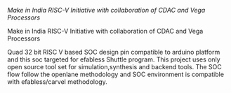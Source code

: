 *Make in India RISC-V Initiative with collaboration of CDAC and Vega Processors*

Make in India RISC-V Initiative with collaboration of CDAC and Vega Processors

Quad 32 bit RISC V based SOC design pin compatible to arduino platform and this soc targeted for efabless Shuttle program. This project uses only open source tool set for simulation,synthesis and backend tools. The SOC flow follow the openlane methodology and SOC environment is compatible with efabless/carvel methodology.
